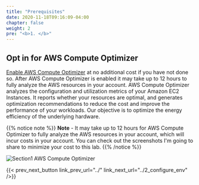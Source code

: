 ```yaml
---
title: "Prerequisites"
date: 2020-11-18T09:16:09-04:00
chapter: false
weight: 2
pre: "<b>1. </b>"
---
```


## Opt in for AWS Compute Optimizer
[Enable AWS Compute Optimizer](https://aws.amazon.com/compute-optimizer/getting-started/) at no additional cost if you have not done so. After AWS Compute Optimizer is enabled it may take up to 12 hours to fully analyze the AWS resources in your account. AWS Compute Optimizer analyzes the configuration and utilization metrics of your Amazon EC2 Instances. It reports whether your resources are optimal, and generates optimization recommendations to reduce the cost and improve the performance of your workloads. Our objective is to optimize the energy efficiency of the underlying hardware.

{{% notice note %}}
**Note** - It may take up to 12 hours for AWS Compute Optimizer to fully analyze the AWS resources in your account, which will incur costs in your account. You can check out the screenshots I'm going to share to minimize your cost to this lab.
{{% /notice %}}

![Section1 AWS Compute Optimizer](/Sustainability/200_optimize_ec2_using_cloudwatch_compute_optimizer/Images/section1/ComputeOptimizer.png)

{{< prev_next_button link_prev_url="../" link_next_url="../2_configure_env" />}}
